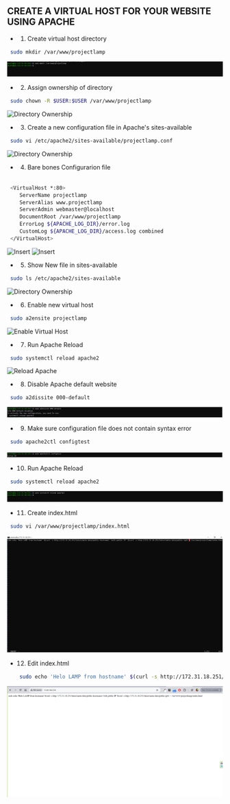 ## CREATE A VIRTUAL HOST FOR YOUR WEBSITE USING APACHE

* 1. Create virtual host directory

```bash
 sudo mkdir /var/www/projectlamp
```

<img src="../../images/virtualhost-directory.PNG" alt="Virtual Host Directory">

* 2. Assign ownership of directory

```bash
 sudo chown -R $USER:$USER /var/www/projectlamp
```

<img src="../images/directory-ownership.PNG" alt="Directory Ownership">


* 3. Create a new configuration file in Apache's sites-available

```bash
 sudo vi /etc/apache2/sites-available/projectlamp.conf
```

<img src="../images/directory-ownership.PNG" alt="Directory Ownership">

* 4. Bare bones Configurarion file 

```bash

 <VirtualHost *:80>
    ServerName projectlamp
    ServerAlias www.projectlamp
    ServerAdmin webmaster@localhost
    DocumentRoot /var/www/projectlamp
    ErrorLog ${APACHE_LOG_DIR}/error.log
    CustomLog ${APACHE_LOG_DIR}/access.log combined
 </VirtualHost>
```

<img src="../images/insert-virtualhost.PNG" alt="Insert">
<img src="../images/write-quit-virtualhost.PNG" alt="Insert">

* 5. Show New file in sites-available

```bash
 sudo ls /etc/apache2/sites-available
```

<img src="../images/new-config-availablesites.PNG" alt="Directory Ownership">

* 6. Enable new virtual host

```bash
 sudo a2ensite projectlamp
```

<img src="../images/enable-virtualsite.PNG" alt="Enable Virtual Host">

* 7. Run Apache Reload

```bash
 sudo systemctl reload apache2
```

<img src="../images/reload-apache.PNG" alt="Reload Apache">


* 8. Disable Apache default website

```bash
 sudo a2dissite 000-default
```

<img src="../../images/disable-default-website.PNG" alt="Default website">

* 9. Make sure configuration file does not contain syntax error 

```bash
 sudo apache2ctl configtest
```

<img src="../../images/syntax-confirm.PNG" alt="Syntax confirm">

* 10. Run Apache Reload

```bash
 sudo systemctl reload apache2
```

<img src="../../images/reload-apache.PNG" alt="Reload Apache">



* 11. Create index.html

```bash
 sudo vi /var/www/projectlamp/index.html
```

<img src="../../images/insert-index-file.PNG" alt="index.html">


* 12. Edit index.html

```bash
    sudo echo 'Helo LAMP from hostname' $(curl -s http://172.31.18.251/latest/meta-data/public-hostname) 'with public IP' $(curl -s http://172.31.18.251/latest/meta-data/public-ip4) > /var/www/projectlamp/index.html
```

<img src="../../images/index-file-html.PNG" alt="Insert index.html">
